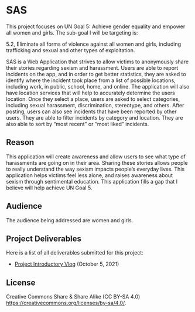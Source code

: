 # SAS

This project focuses on UN Goal 5: Achieve gender equality and empower all women and girls. The sub-goal I will be targeting is:

 5.2, Eliminate all forms of violence against all women and girls, including trafficking and sexual and other types of exploitation.
 
SAS is a Web Application that strives to allow victims to anonymously share their stories regarding sexism and harassment. Users are able to report incidents on the app, and in order to get better statistics, they are asked to identify where the incident took place from a list of possible locations, including work, in public, school, home, and online. The application will also have location services that will help to accurately determine the users location. Once they select a place, users are asked to select categories, including sexual harassment, discrimination, stereotype, and others. After posting, users can also see incidents that have been reported by other users. They are able to filter incidents by category and location. They are also able to sort by “most recent” or “most liked” incidents.
 
## Reason 
This application will create awareness and allow users to see what type of harassments are going on in their area. Sharing these stories allows people to really understand the way sexism impacts people’s everyday lives. This application helps victims feel less alone, and raises awareness about sexism through sentimental education. This application fills a gap that I believe will help achieve UN Goal 5.

## Audience
The audience being addressed are women and girls.

 ## Project Deliverables 
 
 Here is a list of all deliverables submitted for this project: 

- [Project Introductory Vlog](https://youtu.be/iFllN-x5YvM) (October 5, 2021)

## License

Creative Commons Share & Share Alike (CC BY-SA 4.0) https://creativecommons.org/licenses/by-sa/4.0/.
